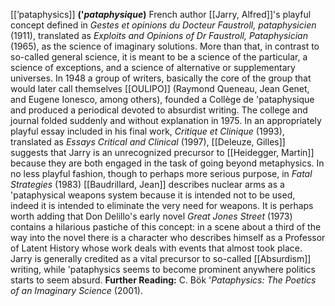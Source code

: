[[’pataphysics]]
**('*pataphysique*)** French author [[Jarry, Alfred]]'s playful concept
defined in *Gestes et opinions du Docteur Faustroll, pataphysicien*
(1911), translated as *Exploits and Opinions of Dr Faustroll,
Pataphysician* (1965), as the science of imaginary solutions. More than
that, in contrast to so-called general science, it is meant to be a
science of the particular, a science of exceptions, and a science of
alternative or supplementary universes. In 1948 a group of writers,
basically the core of the group that would later call themselves
[[OULIPO]] (Raymond Queneau,
Jean Genet, and Eugene Ionesco, among others), founded a Collège de
'pataphysique and produced a periodical devoted to absurdist writing.
The college and journal folded suddenly and without explanation in 1975.
In an appropriately playful essay included in his final work, *Critique et Clinique* (1993), translated as *Essays Critical and Clinical*
(1997), [[Deleuze, Gilles]]
suggests that Jarry is an unrecognized precursor to
[[Heidegger, Martin]] because they
are both engaged in the task of going beyond metaphysics. In no less
playful fashion, though to perhaps more serious purpose, in *Fatal Strategies* (1983) [[Baudrillard, Jean]] describes
nuclear arms as a 'pataphysical weapons system because it is intended
not to be used, indeed it is intended to eliminate the very need for
weapons. It is perhaps worth adding that Don Delillo's early novel
*Great Jones Street* (1973) contains a hilarious pastiche of this
concept: in a scene about a third of the way into the novel there is a
character who describes himself as a Professor of Latent History whose
work deals with events that almost took place. Jarry is generally
credited as a vital precursor to so-called
[[Absurdism]] writing, while
'pataphysics seems to become prominent anywhere politics starts to seem
absurd.
**Further Reading:** C. Bök '*Pataphysics: The Poetics of an Imaginary
Science* (2001).
